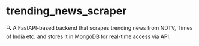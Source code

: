 # trending_news_scraper
🔍 A FastAPI-based backend that scrapes trending news from NDTV, Times of India etc. and stores it in MongoDB for real-time access via API.
